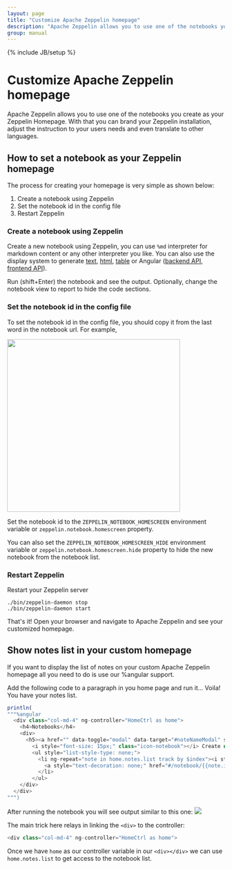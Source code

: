 ```yaml
---
layout: page
title: "Customize Apache Zeppelin homepage"
description: "Apache Zeppelin allows you to use one of the notebooks you create as your Zeppelin Homepage. With that you can brand your Zeppelin installation, adjust the instruction to your users needs and even translate to other languages."
group: manual
---
```

<!--
Licensed under the Apache License, Version 2.0 (the "License");
you may not use this file except in compliance with the License.
You may obtain a copy of the License at

http://www.apache.org/licenses/LICENSE-2.0

Unless required by applicable law or agreed to in writing, software
distributed under the License is distributed on an "AS IS" BASIS,
WITHOUT WARRANTIES OR CONDITIONS OF ANY KIND, either express or implied.
See the License for the specific language governing permissions and
limitations under the License.
-->
{% include JB/setup %}

# Customize Apache Zeppelin homepage

<div id="toc"></div>

Apache Zeppelin allows you to use one of the notebooks you create as your Zeppelin Homepage.
With that you can brand your Zeppelin installation, adjust the instruction to your users needs and even translate to other languages.

## How to set a notebook as your Zeppelin homepage

The process for creating your homepage is very simple as shown below:

1. Create a notebook using Zeppelin
2. Set the notebook id in the config file
3. Restart Zeppelin

### Create a notebook using Zeppelin
Create a new notebook using Zeppelin,
you can use ```%md``` interpreter for markdown content or any other interpreter you like.
You can also use the display system to generate [text](../displaysystem/basicdisplaysystem.html#text), [html](../displaysystem/basicdisplaysystem.html#html), [table](../displaysystem/basicdisplaysystem.html#table) or
Angular ([backend API](../displaysystem/back-end-angular.html), [frontend API](../displaysystem/front-end-angular.html)).

Run (shift+Enter) the notebook and see the output. Optionally, change the notebook view to report to hide
the code sections.

### Set the notebook id in the config file
To set the notebook id in the config file, you should copy it from the last word in the notebook url.
For example,

<img src="/assets/themes/zeppelin/img/screenshots/homepage_notebook_id.png" width="400px" />

Set the notebook id to the ```ZEPPELIN_NOTEBOOK_HOMESCREEN``` environment variable
or ```zeppelin.notebook.homescreen``` property.

You can also set the ```ZEPPELIN_NOTEBOOK_HOMESCREEN_HIDE``` environment variable
or ```zeppelin.notebook.homescreen.hide``` property to hide the new notebook from the notebook list.

### Restart Zeppelin
Restart your Zeppelin server

```
./bin/zeppelin-daemon stop
./bin/zeppelin-daemon start
```
That's it! Open your browser and navigate to Apache Zeppelin and see your customized homepage.

## Show notes list in your custom homepage
If you want to display the list of notes on your custom Apache Zeppelin homepage all
you need to do is use our %angular support.

Add the following code to a paragraph in you home page and run it... Voila! You have your notes list.

```javascript
println(
"""%angular
  <div class="col-md-4" ng-controller="HomeCtrl as home">
    <h4>Notebooks</h4>
    <div>
      <h5><a href="" data-toggle="modal" data-target="#noteNameModal" style="text-decoration: none;">
        <i style="font-size: 15px;" class="icon-notebook"></i> Create new note</a></h5>
        <ul style="list-style-type: none;">
          <li ng-repeat="note in home.notes.list track by $index"><i style="font-size: 10px;" class="icon-doc"></i>
            <a style="text-decoration: none;" href="#/notebook/{{note.id}}">{{noteName(note)}}</a>
          </li>
        </ul>
    </div>
  </div>
""")
```

After running the notebook you will see output similar to this one:
<img src="/assets/themes/zeppelin/img/screenshots/homepage_notebook_list.png" />

The main trick here relays in linking the ```<div>``` to the controller:

```javascript
<div class="col-md-4" ng-controller="HomeCtrl as home">
```

Once we have ```home``` as our controller variable in our ```<div></div>``` 
we can use ```home.notes.list``` to get access to the notebook list.
